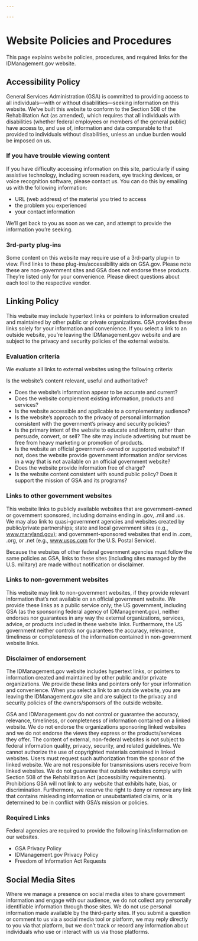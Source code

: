 ```yaml
---

---
```

# Website Policies and Procedures

This page explains website policies, procedures, and required links for the IDManagement.gov website.

## Accessibility Policy

General Services Administration (GSA) is committed to providing access to all individuals—with or without disabilities—seeking information on this website. We’ve built this website to conform to the Section 508 of the Rehabilitation Act (as amended), which requires that all individuals with disabilities (whether federal employees or members of the general public) have access to, and use of, information and data comparable to that provided to individuals without disabilities, unless an undue burden would be imposed on us.

### If you have trouble viewing content

If you have difficulty accessing information on this site, particularly if using assistive technology, including screen readers, eye tracking devices, or voice recognition software, please contact us. You can do this by emailing us with the following information:

- URL (web address) of the material you tried to access
- the problem you experienced
- your contact information

We’ll get back to you as soon as we can, and attempt to provide the information you’re seeking.

### 3rd-party plug-ins
Some content on this website may require use of a 3rd-party plug-in to view. Find links to these plug-ins/accessibility aids on GSA.gov. Please note these are non-government sites and GSA does not endorse these products. They’re listed only for your convenience. Please direct questions about each tool to the respective vendor.

## Linking Policy

This website may include hypertext links or pointers to information created and maintained by other public or private organizations. GSA provides these links solely for your information and convenience. If you select a link to an outside website, you’re leaving the IDManagement.gov website and are subject to the privacy and security policies of the external website.

### Evaluation criteria

We evaluate all links to external websites using the following criteria:

Is the website’s content relevant, useful and authoritative?
- Does the website’s information appear to be accurate and current?
- Does the website complement existing information, products and services?
- Is the website accessible and applicable to a complementary audience?
- Is the website’s approach to the privacy of personal information consistent with the government’s privacy and security policies?
- Is the primary intent of the website to educate and inform, rather than persuade, convert, or sell? The site may include advertising but must be free from heavy marketing or promotion of products.
- Is the website an official government-owned or supported website? If not, does the website provide government information and/or services in a way that is not available on an official government website?
- Does the website provide information free of charge?
- Is the website content consistent with sound public policy? Does it support the mission of GSA and its programs?

### Links to other government websites

This website links to publicly available websites that are government-owned or government sponsored, including domains ending in .gov, .mil and .us. We may also link to quasi-government agencies and websites created by public/private partnerships; state and local government sites (e.g., www.maryland.gov); and government-sponsored websites that end in .com, .org, or .net (e.g., www.usps.com for the U.S. Postal Service).

Because the websites of other federal government agencies must follow the same policies as GSA, links to these sites (including sites managed by the U.S. military) are made without notification or disclaimer.

### Links to non-government websites

This website may link to non-government websites, if they provide relevant information that’s not available on an official government website. We provide these links as a public service only; the US government, including GSA (as the sponsoring federal agency of IDManagement.gov), neither endorses nor guarantees in any way the external organizations, services, advice, or products included in these website links. Furthermore, the US government neither controls nor guarantees the accuracy, relevance, timeliness or completeness of the information contained in non-government website links.

### Disclaimer of endorsement

The IDManagement.gov website includes hypertext links, or pointers to information created and maintained by other public and/or private organizations. We provide these links and pointers only for your information and convenience. When you select a link to an outside website, you are leaving the IDManagement.gov site and are subject to the privacy and security policies of the owners/sponsors of the outside website.

GSA and IDManagement.gov do not control or guarantee the accuracy, relevance, timeliness, or completeness of information contained on a linked website.
We do not endorse the organizations sponsoring linked websites and we do not endorse the views they express or the products/services they offer.
The content of external, non-federal websites is not subject to federal information quality, privacy, security, and related guidelines.
We cannot authorize the use of copyrighted materials contained in linked websites. Users must request such authorization from the sponsor of the linked website.
We are not responsible for transmissions users receive from linked websites.
We do not guarantee that outside websites comply with Section 508 of the Rehabilitation Act (accessibility requirements).
Prohibitions
GSA will not link to any website that exhibits hate, bias, or discrimination. Furthermore, we reserve the right to deny or remove any link that contains misleading information or unsubstantiated claims, or is determined to be in conflict with GSA’s mission or policies.

### Required Links

Federal agencies are required to provide the following links/information on our websites.

- GSA Privacy Policy
- IDManagement.gov Privacy Policy
- Freedom of Information Act Requests

## Social Media Sites

Where we manage a presence on social media sites to share government information and engage with our audience, we do not collect any personally identifiable information through those sites. We do not use personal information made available by the third-party sites. If you submit a question or comment to us via a social media tool or platform, we may reply directly to you via that platform, but we don’t track or record any information about individuals who use or interact with us via those platforms.
